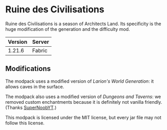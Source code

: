 # Ruine des Civilisations

Ruine des Civilisations is a season of Architects Land.
Its specificity is the huge modification of the generation and the difficulty mod.

| Version | Server |
|---------|--------|
|  1.21.6 | Fabric |

## Modifications

The modpack uses a modified version of *Larion's World Generation*: it allows caves in the surface.

The modpack also uses a modified version of *Dungeons and Taverns*: we removed custom enchantments
because it is definitely not vanilla friendly. (Thanks [SuperNoobYT](https://github.com/SuperNoobYT).)

This modpack is licensed under the MIT license, but every jar file may not follow this license.

